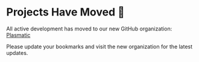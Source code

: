 # Projects Have Moved 🚚

All active development has moved to our new GitHub organization: [Plasmatic](https://github.com/GoPlasmatic/)

Please update your bookmarks and visit the new organization for the latest updates.
